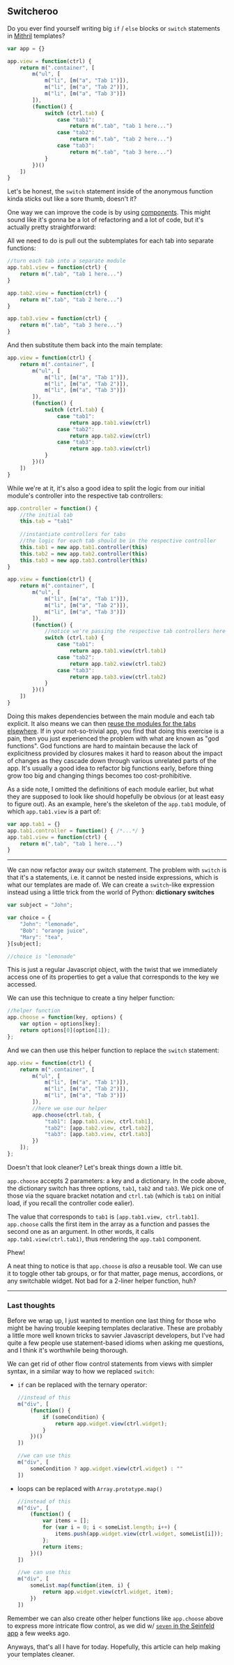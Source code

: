 ## Switcheroo

Do you ever find yourself writing big `if` / `else` blocks or `switch` statements in [Mithril](http://lhorie.github.io/mithril) templates?

```javascript
var app = {}

app.view = function(ctrl) {
	return m(".container", [
		m("ul", [
			m("li", [m("a", "Tab 1")]),
			m("li", [m("a", "Tab 2")]),
			m("li", [m("a", "Tab 3")])
		]),
		(function() {
			switch (ctrl.tab) {
				case "tab1":
					return m(".tab", "tab 1 here...")
				case "tab2":
					return m(".tab", "tab 2 here...")
				case "tab3":
					return m(".tab", "tab 3 here...")
			}
		})()
	])
}
```

Let's be honest, the `switch` statement inside of the anonymous function kinda sticks out like a sore thumb, doesn't it?

One way we can improve the code is by using [components](http://lhorie.github.io/mithril/components.html). This might sound like it's gonna be a lot of refactoring and a lot of code, but it's actually pretty straightforward:

All we need to do is pull out the subtemplates for each tab into separate functions:

```javascript
//turn each tab into a separate module
app.tab1.view = function(ctrl) {
	return m(".tab", "tab 1 here...")
}

app.tab2.view = function(ctrl) {
	return m(".tab", "tab 2 here...")
}

app.tab3.view = function(ctrl) {
	return m(".tab", "tab 3 here...")
}
```

And then substitute them back into the main template:

```javascript
app.view = function(ctrl) {
	return m(".container", [
		m("ul", [
			m("li", [m("a", "Tab 1")]),
			m("li", [m("a", "Tab 2")]),
			m("li", [m("a", "Tab 3")])
		]),
		(function() {
			switch (ctrl.tab) {
				case "tab1":
					return app.tab1.view(ctrl)
				case "tab2":
					return app.tab2.view(ctrl)
				case "tab3":
					return app.tab3.view(ctrl)
			}
		})()
	])
}
```

While we're at it, it's also a good idea to split the logic from our initial module's controller into the respective tab controllers:

```javascript
app.controller = function() {
	//the initial tab
	this.tab = "tab1"
	
	//instantiate controllers for tabs
	//the logic for each tab should be in the respective controller
	this.tab1 = new app.tab1.controller(this)
	this.tab2 = new app.tab2.controller(this)
	this.tab3 = new app.tab3.controller(this)
}

app.view = function(ctrl) {
	return m(".container", [
		m("ul", [
			m("li", [m("a", "Tab 1")]),
			m("li", [m("a", "Tab 2")]),
			m("li", [m("a", "Tab 3")])
		]),
		(function() {
			//notice we're passing the respective tab controllers here
			switch (ctrl.tab) {
				case "tab1":
					return app.tab1.view(ctrl.tab1)
				case "tab2":
					return app.tab2.view(ctrl.tab2)
				case "tab3":
					return app.tab3.view(ctrl.tab2)
			}
		})()
	])
}
```

Doing this makes dependencies between the main module and each tab explicit. It also means we can then [reuse the modules for the tabs elsewhere](better-templates-with-fp.html). If in your not-so-trivial app, you find that doing this exercise is a pain, then you just experienced the problem with what are known as "god functions". God functions are hard to maintain because the lack of explicitness provided by closures makes it hard to reason about the impact of changes as they cascade down through various unrelated parts of the app. It's usually a good idea to refactor big functions early, before thing grow too big and changing things becomes too cost-prohibitive.

As a side note, I omitted the definitions of each module earlier, but what they are supposed to look like should hopefully be obvious (or at least easy to figure out). As an example, here's the skeleton of the `app.tab1` module, of which `app.tab1.view` is a part of:

```javascript
var app.tab1 = {}
app.tab1.controller = function() { /*...*/ }
app.tab1.view = function(ctrl) {
	return m(".tab", "tab 1 here...")
}
```

---

We can now refactor away our switch statement. The problem with `switch` is that it's a statements, i.e. it cannot be nested inside expressions, which is what our templates are made of. We can create a `switch`-like expression instead using a little trick from the world of Python: **dictionary switches**

```javascript
var subject = "John";

var choice = {
	"John": "lemonade",
	"Bob": "orange juice",
	"Mary": "tea",
}[subject];

//choice is "lemonade"
```

This is just a regular Javascript object, with the twist that we immediately access one of its properties to get a value that corresponds to the key we accessed.

We can use this technique to create a tiny helper function:

```javascript
//helper function
app.choose = function(key, options) {
	var option = options[key];
	return options[0](option[1]);
};
```

And we can then use this helper function to replace the `switch` statement:

```javascript
app.view = function(ctrl) {
	return m(".container", [
		m("ul", [
			m("li", [m("a", "Tab 1")]),
			m("li", [m("a", "Tab 2")]),
			m("li", [m("a", "Tab 3")])
		]),
		//here we use our helper
		app.choose(ctrl.tab, {
			"tab1": [app.tab1.view, ctrl.tab1],
			"tab2": [app.tab2.view, ctrl.tab2],
			"tab3": [app.tab3.view, ctrl.tab3]
		})
	]);
};
```

Doesn't that look cleaner? Let's break things down a little bit.

`app.choose` accepts 2 parameters: a key and a dictionary. In the code above, the dictionary switch has three options, `tab1`, `tab2` and `tab3`. We pick one of those via the square bracket notation and `ctrl.tab` (which is `tab1` on initial load, if you recall the controller code ealier).

The value that corresponds to `tab1` is `[app.tab1.view, ctrl.tab1]`. `app.choose` calls the first item in the array as a function and passes the second one as an argument. In other words, it calls `app.tab1.view(ctrl.tab1)`, thus rendering the `app.tab1` component.

Phew!

A neat thing to notice is that `app.choose` is *also* a reusable tool. We can use it to toggle other tab groups, or for that matter, page menus, accordions, or any switchable widget. Not bad for a 2-liner helper function, huh?

---

### Last thoughts

Before we wrap up, I just wanted to mention one last thing for those who might be having trouble keeping templates declarative. These are probably a little more well known tricks to savvier Javascript developers, but I've had quite a few people use statement-based idioms when asking me questions, and I think it's worthwhile being thorough.

We can get rid of other flow control statements from views with simpler syntax, in a similar way to how we replaced `switch`:

-	`if` can be replaced with the ternary operator:

	```javascript
	//instead of this
	m("div", [
		(function() {
			if (someCondition) {
				return app.widget.view(ctrl.widget);
			}
		})()
	])
	
	//we can use this
	m("div", [
		someCondition ? app.widget.view(ctrl.widget) : ""
	])
	```
	
-	loops can be replaced with `Array.prototype.map()`

	```javascript
	//instead of this
	m("div", [
		(function() {
			var items = [];
			for (var i = 0; i < someList.length; i++) {
				items.push(app.widget.view(ctrl.widget, someList[i]));
			};
			return items;
		})()
	])
	
	//we can use this
	m("div", [
		someList.map(function(item, i) {
			return app.widget.view(ctrl.widget, item);
		})
	])
	```

Remember we can also create other helper functions like `app.choose` above to express more intricate flow control, as we did w/ [`seven` in the Seinfeld app](building-a-seinfeld-app.html) a few weeks ago.

Anyways, that's all I have for today. Hopefully, this article can help making your templates cleaner.